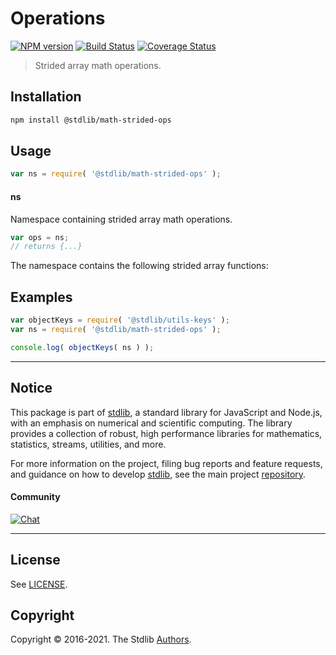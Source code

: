 <!--

@license Apache-2.0

Copyright (c) 2021 The Stdlib Authors.

Licensed under the Apache License, Version 2.0 (the "License");
you may not use this file except in compliance with the License.
You may obtain a copy of the License at

   http://www.apache.org/licenses/LICENSE-2.0

Unless required by applicable law or agreed to in writing, software
distributed under the License is distributed on an "AS IS" BASIS,
WITHOUT WARRANTIES OR CONDITIONS OF ANY KIND, either express or implied.
See the License for the specific language governing permissions and
limitations under the License.

-->

# Operations

[![NPM version][npm-image]][npm-url] [![Build Status][test-image]][test-url] [![Coverage Status][coverage-image]][coverage-url] <!-- [![dependencies][dependencies-image]][dependencies-url] -->

> Strided array math operations.

<section class="installation">

## Installation

```bash
npm install @stdlib/math-strided-ops
```

</section>

<section class="usage">

## Usage

```javascript
var ns = require( '@stdlib/math-strided-ops' );
```

#### ns

Namespace containing strided array math operations.

```javascript
var ops = ns;
// returns {...}
```

The namespace contains the following strided array functions:

<!-- <toc pattern="*"> -->

<!-- </toc> -->

</section>

<!-- /.usage -->

<section class="examples">

## Examples

<!-- TODO: better examples -->

<!-- eslint no-undef: "error" -->

```javascript
var objectKeys = require( '@stdlib/utils-keys' );
var ns = require( '@stdlib/math-strided-ops' );

console.log( objectKeys( ns ) );
```

</section>

<!-- /.examples -->

<!-- Section for related `stdlib` packages. Do not manually edit this section, as it is automatically populated. -->

<section class="related">

</section>

<!-- /.related -->

<!-- Section for all links. Make sure to keep an empty line after the `section` element and another before the `/section` close. -->


<section class="main-repo" >

* * *

## Notice

This package is part of [stdlib][stdlib], a standard library for JavaScript and Node.js, with an emphasis on numerical and scientific computing. The library provides a collection of robust, high performance libraries for mathematics, statistics, streams, utilities, and more.

For more information on the project, filing bug reports and feature requests, and guidance on how to develop [stdlib][stdlib], see the main project [repository][stdlib].

#### Community

[![Chat][chat-image]][chat-url]

---

## License

See [LICENSE][stdlib-license].


## Copyright

Copyright &copy; 2016-2021. The Stdlib [Authors][stdlib-authors].

</section>

<!-- /.stdlib -->

<!-- Section for all links. Make sure to keep an empty line after the `section` element and another before the `/section` close. -->

<section class="links">

[npm-image]: http://img.shields.io/npm/v/@stdlib/math-strided-ops.svg
[npm-url]: https://npmjs.org/package/@stdlib/math-strided-ops

[test-image]: https://github.com/stdlib-js/math-strided-ops/actions/workflows/test.yml/badge.svg
[test-url]: https://github.com/stdlib-js/math-strided-ops/actions/workflows/test.yml

[coverage-image]: https://img.shields.io/codecov/c/github/stdlib-js/math-strided-ops/main.svg
[coverage-url]: https://codecov.io/github/stdlib-js/math-strided-ops?branch=main

<!--

[dependencies-image]: https://img.shields.io/david/stdlib-js/math-strided-ops.svg
[dependencies-url]: https://david-dm.org/stdlib-js/math-strided-ops/main

-->

[chat-image]: https://img.shields.io/gitter/room/stdlib-js/stdlib.svg
[chat-url]: https://gitter.im/stdlib-js/stdlib/

[stdlib]: https://github.com/stdlib-js/stdlib

[stdlib-authors]: https://github.com/stdlib-js/stdlib/graphs/contributors

[stdlib-license]: https://raw.githubusercontent.com/stdlib-js/math-strided-ops/main/LICENSE

</section>

<!-- /.links -->
